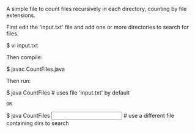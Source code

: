 
A simple file to count files recursively in each directory, counting by file extensions. 

First edit the 'input.txt' file and add one or more directories to search for files.

$ vi input.txt

Then compile:

$ javac CountFiles.java

Then run:

$ java CountFiles       # uses file 'input.txt' by default

	OR
	
$ java CountFiles <input file>    # use a different file containing dirs to search

